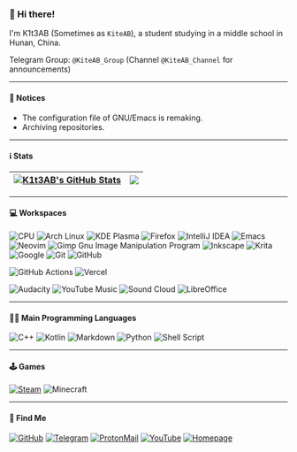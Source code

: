 ### 👋 Hi there!

I'm K1t3AB (Sometimes as `KiteAB`), a student studying in a middle school in Hunan, China.

Telegram Group: `@KiteAB_Group` (Channel `@KiteAB_Channel` for announcements)

---

#### 📣 Notices

- The configuration file of GNU/Emacs is remaking.
- Archiving repositories.

---

#### ℹ️ Stats

| <a href="https://github.com/anuraghazra/github-readme-stats"><img align="center" src="https://github-readme-stats.vercel.app/api?username=KiteAB&show_icons=true&include_all_commits=true&theme=tokyonight&hide_border=true" alt="K1t3AB's GitHub Stats" /></a> | <a href="https://github.com/anuraghazra/github-readme-stats"><img align="center" src="https://github-readme-stats.vercel.app/api/top-langs/?username=KiteAB&layout=compact&theme=tokyonight&hide_border=true" /></a> |
| ------------- | ------------- |

<!--START_SECTION:waka-->
<!--END_SECTION:waka-->

---

#### 💻 Workspaces

![CPU](https://img.shields.io/badge/AMD-Ryzen_5_4500U_with_Radeon_Graphics-ED1C24?style=for-the-badge&logo=amd&logoColor=white)
![Arch Linux](https://img.shields.io/badge/Arch_Linux-1793D1?style=for-the-badge&logo=arch-linux&logoColor=white)
![KDE Plasma](https://img.shields.io/badge/KDE_Plasma-lightblue?style=for-the-badge&logo=KDE)
![Firefox](https://img.shields.io/badge/Firefox_Browser-FF7139?style=for-the-badge&logo=Firefox-Browser&logoColor=white)
![IntelliJ IDEA](https://img.shields.io/badge/IntelliJ_IDEA-000000.svg?style=for-the-badge&logo=intellij-idea&logoColor=white)
![Emacs](https://img.shields.io/badge/Emacs-%237F5AB6.svg?&style=for-the-badge&logo=gnu-emacs&logoColor=white)
![Neovim](https://img.shields.io/badge/NeoVim-%2357A143.svg?&style=for-the-badge&logo=neovim&logoColor=white)
![Gimp Gnu Image Manipulation Program](https://img.shields.io/badge/Gimp-657D8B?style=for-the-badge&logo=gimp&logoColor=FFFFFF)
![Inkscape](https://img.shields.io/badge/Inkscape-e0e0e0?style=for-the-badge&logo=inkscape&logoColor=080A13)
![Krita](https://img.shields.io/badge/Krita-203759?style=for-the-badge&logo=krita&logoColor=EEF37B)
![Google](https://img.shields.io/badge/google-4285F4?style=for-the-badge&logo=google&logoColor=white)
![Git](https://img.shields.io/badge/git-%23F05033.svg?style=for-the-badge&logo=git&logoColor=white)
![GitHub](https://img.shields.io/badge/github-%23121011.svg?style=for-the-badge&logo=github&logoColor=white)

![GitHub Actions](https://img.shields.io/badge/GitHub_Actions-2088FF?style=for-the-badge&logo=github-actions&logoColor=white)
![Vercel](https://img.shields.io/badge/Vercel-000000?style=for-the-badge&logo=vercel&logoColor=white)

![Audacity](https://img.shields.io/badge/Audacity-0000CC?style=for-the-badge&logo=audacity&logoColor=white)
![YouTube Music](https://img.shields.io/badge/YouTube_Music-FF0000?style=for-the-badge&logo=youtube-music&logoColor=white)
![Sound Cloud](https://img.shields.io/badge/sound%20cloud-FF5500?style=for-the-badge&logo=soundcloud&logoColor=white)
![LibreOffice](https://img.shields.io/badge/LibreOffice-%2318A303?style=for-the-badge&logo=LibreOffice&logoColor=white)

---

#### 🧑‍💻 Main Programming Languages

![C++](https://img.shields.io/badge/c++-%2300599C.svg?style=for-the-badge&logo=c%2B%2B&logoColor=white)
![Kotlin](https://img.shields.io/badge/kotlin-%230095D5.svg?style=for-the-badge&logo=kotlin&logoColor=white)
![Markdown](https://img.shields.io/badge/markdown-%23000000.svg?style=for-the-badge&logo=markdown&logoColor=white)
![Python](https://img.shields.io/badge/python-3670A0?style=for-the-badge&logo=python&logoColor=ffdd54)
![Shell Script](https://img.shields.io/badge/shell_script-%23121011.svg?style=for-the-badge&logo=gnu-bash&logoColor=white)

---

#### 🕹  Games

[![Steam](https://img.shields.io/badge/Steam-000000?style=for-the-badge&logo=steam&logoColor=white)](https://steamcommunity.com/id/KiteAB)
![Minecraft](https://img.shields.io/badge/KiteAB-green?style=for-the-badge&logo=Minecraft&logoColor=white)

---

#### 📱 Find Me

[![GitHub](https://img.shields.io/badge/GitHub-100000?style=for-the-badge&logo=github&logoColor=white)](https://github.com/KiteAB)
[![Telegram](https://img.shields.io/badge/Telegram-2CA5E0?style=for-the-badge&logo=telegram&logoColor=white)](https://t.me/K1t3AB)
[![ProtonMail](https://img.shields.io/badge/ProtonMail-8B89CC?style=for-the-badge&logo=protonmail&logoColor=white)](malito:kiteab233@proton.me)
[![YouTube](https://img.shields.io/badge/YouTube-FF0000?style=for-the-badge&logo=youtube&logoColor=white)](https://www.youtube.com/channel/UC6LftyENBlY5OkyL31r46nQ)
[![Homepage](https://img.shields.io/badge/website-000000?style=for-the-badge&logo=About.me&logoColor=white)](https://home.kiteab.me)

